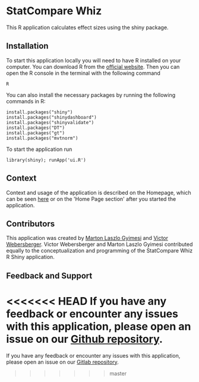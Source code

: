 # StatCompare Whiz

This R application calculates effect sizes using the shiny package.

## Installation

To start this application locally you will need to have R installed on your computer. You can download R from the [official website](https://www.r-project.org/).
Then you can open the R console in the terminal with the following command
```
R
```
You can also install the necessary packages by running the following commands in R:
```
install.packages("shiny")
install.packages("shinydashboard")
install.packages("shinyvalidate")
install.packages("DT")
install.packages("gt")
install.packages("mvtnorm")
```
To start the application run 
```
library(shiny); runApp('ui.R')
```

## Context 
Context and usage of the application is described on the Homepage, which can be seen [here](https://todo/) or on the 'Home Page section' after you started the application.

## Contributors

This application was created by [Marton Laszlo Gyimesi](https://github.com/marton-gyimesi) and [Victor Webersberger](https://github.com/farambis).
Victor Webersberger and Marton Laszlo Gyimesi contributed equally to the conceptualization and programming of the StatCompare Whiz R Shiny application.

## Feedback and Support
<<<<<<< HEAD
If you have any feedback or encounter any issues with this application, please open an issue on our [Github repository](https://github.com/farambis/StatCompare-Whiz/issues).
=======
If you have any feedback or encounter any issues with this application, please open an issue on our [Gitlab repository](https://github.com/farambis/StatCompare-Whiz/issues).
>>>>>>> master
